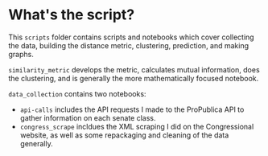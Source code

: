 # What's the script?

This `scripts` folder contains scripts and notebooks which cover collecting the data, building the distance metric, clustering, prediction, and making graphs. 


`similarity_metric` develops the metric, calculates mutual information, does the clustering, and is generally the more mathematically focused notebook. 

`data_collection` contains two notebooks:  

- `api-calls` includes the API requests I made to the ProPublica API to gather information on each senate class. 
- `congress_scrape` incldues the XML scraping I did on the Congressional website, as well as some repackaging and cleaning of the data generally. 


